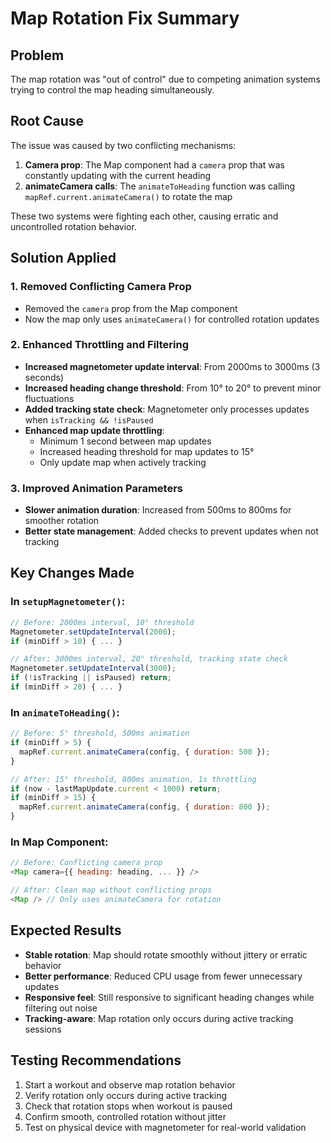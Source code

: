 # Map Rotation Fix Summary

## Problem
The map rotation was "out of control" due to competing animation systems trying to control the map heading simultaneously.

## Root Cause
The issue was caused by two conflicting mechanisms:
1. **Camera prop**: The Map component had a `camera` prop that was constantly updating with the current heading
2. **animateCamera calls**: The `animateToHeading` function was calling `mapRef.current.animateCamera()` to rotate the map

These two systems were fighting each other, causing erratic and uncontrolled rotation behavior.

## Solution Applied

### 1. Removed Conflicting Camera Prop
- Removed the `camera` prop from the Map component
- Now the map only uses `animateCamera()` for controlled rotation updates

### 2. Enhanced Throttling and Filtering
- **Increased magnetometer update interval**: From 2000ms to 3000ms (3 seconds)
- **Increased heading change threshold**: From 10° to 20° to prevent minor fluctuations
- **Added tracking state check**: Magnetometer only processes updates when `isTracking && !isPaused`
- **Enhanced map update throttling**: 
  - Minimum 1 second between map updates
  - Increased heading threshold for map updates to 15°
  - Only update map when actively tracking

### 3. Improved Animation Parameters
- **Slower animation duration**: Increased from 500ms to 800ms for smoother rotation
- **Better state management**: Added checks to prevent updates when not tracking

## Key Changes Made

### In `setupMagnetometer()`:
```javascript
// Before: 2000ms interval, 10° threshold
Magnetometer.setUpdateInterval(2000);
if (minDiff > 10) { ... }

// After: 3000ms interval, 20° threshold, tracking state check
Magnetometer.setUpdateInterval(3000);
if (!isTracking || isPaused) return;
if (minDiff > 20) { ... }
```

### In `animateToHeading()`:
```javascript
// Before: 5° threshold, 500ms animation
if (minDiff > 5) {
  mapRef.current.animateCamera(config, { duration: 500 });
}

// After: 15° threshold, 800ms animation, 1s throttling
if (now - lastMapUpdate.current < 1000) return;
if (minDiff > 15) {
  mapRef.current.animateCamera(config, { duration: 800 });
}
```

### In Map Component:
```javascript
// Before: Conflicting camera prop
<Map camera={{ heading: heading, ... }} />

// After: Clean map without conflicting props
<Map /> // Only uses animateCamera for rotation
```

## Expected Results
- **Stable rotation**: Map should rotate smoothly without jittery or erratic behavior
- **Better performance**: Reduced CPU usage from fewer unnecessary updates
- **Responsive feel**: Still responsive to significant heading changes while filtering out noise
- **Tracking-aware**: Map rotation only occurs during active tracking sessions

## Testing Recommendations
1. Start a workout and observe map rotation behavior
2. Verify rotation only occurs during active tracking
3. Check that rotation stops when workout is paused
4. Confirm smooth, controlled rotation without jitter
5. Test on physical device with magnetometer for real-world validation
